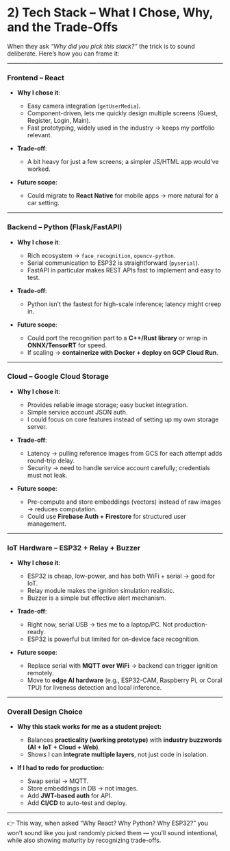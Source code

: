 # 2) Tech Stack – What I Chose, Why, and the Trade-Offs

When they ask *“Why did you pick this stack?”* the trick is to sound deliberate. Here’s how you can frame it:

---

### **Frontend – React**

* **Why I chose it**:

  * Easy camera integration (`getUserMedia`).
  * Component-driven, lets me quickly design multiple screens (Guest, Register, Login, Main).
  * Fast prototyping, widely used in the industry → keeps my portfolio relevant.
* **Trade-off**:

  * A bit heavy for just a few screens; a simpler JS/HTML app would’ve worked.
* **Future scope**:

  * Could migrate to **React Native** for mobile apps → more natural for a car setting.

---

### **Backend – Python (Flask/FastAPI)**

* **Why I chose it**:

  * Rich ecosystem → `face_recognition`, `opencv-python`.
  * Serial communication to ESP32 is straightforward (`pyserial`).
  * FastAPI in particular makes REST APIs fast to implement and easy to test.
* **Trade-off**:

  * Python isn’t the fastest for high-scale inference; latency might creep in.
* **Future scope**:

  * Could port the recognition part to a **C++/Rust library** or wrap in **ONNX/TensorRT** for speed.
  * If scaling → **containerize with Docker + deploy on GCP Cloud Run**.

---

### **Cloud – Google Cloud Storage**

* **Why I chose it**:

  * Provides reliable image storage; easy bucket integration.
  * Simple service account JSON auth.
  * I could focus on core features instead of setting up my own storage server.
* **Trade-off**:

  * Latency → pulling reference images from GCS for each attempt adds round-trip delay.
  * Security → need to handle service account carefully; credentials must not leak.
* **Future scope**:

  * Pre-compute and store embeddings (vectors) instead of raw images → reduces computation.
  * Could use **Firebase Auth + Firestore** for structured user management.

---

### **IoT Hardware – ESP32 + Relay + Buzzer**

* **Why I chose it**:

  * ESP32 is cheap, low-power, and has both WiFi + serial → good for IoT.
  * Relay module makes the ignition simulation realistic.
  * Buzzer is a simple but effective alert mechanism.
* **Trade-off**:

  * Right now, serial USB → ties me to a laptop/PC. Not production-ready.
  * ESP32 is powerful but limited for on-device face recognition.
* **Future scope**:

  * Replace serial with **MQTT over WiFi** → backend can trigger ignition remotely.
  * Move to **edge AI hardware** (e.g., ESP32-CAM, Raspberry Pi, or Coral TPU) for liveness detection and local inference.

---

### **Overall Design Choice**

* **Why this stack works for me as a student project:**

  * Balances **practicality (working prototype)** with **industry buzzwords (AI + IoT + Cloud + Web)**.
  * Shows I can **integrate multiple layers**, not just code in isolation.

* **If I had to redo for production:**

  * Swap serial → MQTT.
  * Store embeddings in DB → not images.
  * Add **JWT-based auth** for API.
  * Add **CI/CD** to auto-test and deploy.

---

👉 This way, when asked “Why React? Why Python? Why ESP32?” you won’t sound like you just randomly picked them — you’ll sound intentional, while also showing maturity by recognizing trade-offs.
